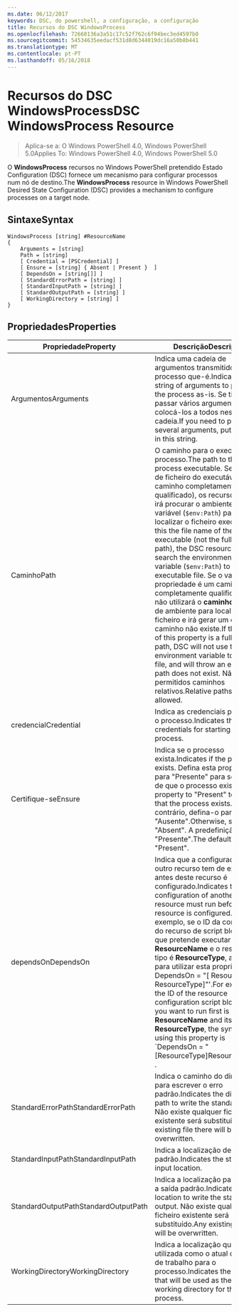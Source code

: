 ```yaml
---
ms.date: 06/12/2017
keywords: DSC, do powershell, a configuração, a configuração
title: Recursos do DSC WindowsProcess
ms.openlocfilehash: 72668136a3a51c17c52f762c6f94bec3ed4597b0
ms.sourcegitcommit: 54534635eedacf531d8d6344019dc16a50b8b441
ms.translationtype: MT
ms.contentlocale: pt-PT
ms.lasthandoff: 05/16/2018
---
```

# <a name="dsc-windowsprocess-resource"></a><span data-ttu-id="9cf2c-103">Recursos do DSC WindowsProcess</span><span class="sxs-lookup"><span data-stu-id="9cf2c-103">DSC WindowsProcess Resource</span></span>

> <span data-ttu-id="9cf2c-104">Aplica-se a: O Windows PowerShell 4.0, Windows PowerShell 5.0</span><span class="sxs-lookup"><span data-stu-id="9cf2c-104">Applies To: Windows PowerShell 4.0, Windows PowerShell 5.0</span></span>

<span data-ttu-id="9cf2c-105">O **WindowsProcess** recursos no Windows PowerShell pretendido Estado Configuration (DSC) fornece um mecanismo para configurar processos num nó de destino.</span><span class="sxs-lookup"><span data-stu-id="9cf2c-105">The **WindowsProcess** resource in Windows PowerShell Desired State Configuration (DSC) provides a mechanism to configure processes on a target node.</span></span>

## <a name="syntax"></a><span data-ttu-id="9cf2c-106">Sintaxe</span><span class="sxs-lookup"><span data-stu-id="9cf2c-106">Syntax</span></span>

```
WindowsProcess [string] #ResourceName
{
    Arguments = [string]
    Path = [string]
    [ Credential = [PSCredential] ]
    [ Ensure = [string] { Absent | Present }  ]
    [ DependsOn = [string[]] ]
    [ StandardErrorPath = [string] ]
    [ StandardInputPath = [string] ]
    [ StandardOutputPath = [string] ]
    [ WorkingDirectory = [string] ]
}
```

## <a name="properties"></a><span data-ttu-id="9cf2c-107">Propriedades</span><span class="sxs-lookup"><span data-stu-id="9cf2c-107">Properties</span></span>
|  <span data-ttu-id="9cf2c-108">Propriedade</span><span class="sxs-lookup"><span data-stu-id="9cf2c-108">Property</span></span>  |  <span data-ttu-id="9cf2c-109">Descrição</span><span class="sxs-lookup"><span data-stu-id="9cf2c-109">Description</span></span>   |
|---|---|
| <span data-ttu-id="9cf2c-110">Argumentos</span><span class="sxs-lookup"><span data-stu-id="9cf2c-110">Arguments</span></span>| <span data-ttu-id="9cf2c-111">Indica uma cadeia de argumentos transmitidos para o processo que-é.</span><span class="sxs-lookup"><span data-stu-id="9cf2c-111">Indicates a string of arguments to pass to the process as-is.</span></span> <span data-ttu-id="9cf2c-112">Se tiver de passar vários argumentos, colocá-los a todos nesta cadeia.</span><span class="sxs-lookup"><span data-stu-id="9cf2c-112">If you need to pass several arguments, put them all in this string.</span></span>|
| <span data-ttu-id="9cf2c-113">Caminho</span><span class="sxs-lookup"><span data-stu-id="9cf2c-113">Path</span></span>| <span data-ttu-id="9cf2c-114">O caminho para o executável do processo.</span><span class="sxs-lookup"><span data-stu-id="9cf2c-114">The path to the process executable.</span></span> <span data-ttu-id="9cf2c-115">Se o nome de ficheiro do executável (não o caminho completamente qualificado), os recursos de DSC irá procurar o ambiente **caminho** variável (`$env:Path`) para localizar o ficheiro executável.</span><span class="sxs-lookup"><span data-stu-id="9cf2c-115">If this the file name of the executable (not the fully qualified path), the DSC resource will search the environment **Path** variable (`$env:Path`) to find the executable file.</span></span> <span data-ttu-id="9cf2c-116">Se o valor desta propriedade é um caminho completamente qualificado, DSC não utilizará o **caminho** variável de ambiente para localizar o ficheiro e irá gerar um erro se o caminho não existe.</span><span class="sxs-lookup"><span data-stu-id="9cf2c-116">If the value of this property is a fully qualified path, DSC will not use the **Path** environment variable to find the file, and will throw an error if the path does not exist.</span></span> <span data-ttu-id="9cf2c-117">Não são permitidos caminhos relativos.</span><span class="sxs-lookup"><span data-stu-id="9cf2c-117">Relative paths are not allowed.</span></span>|
| <span data-ttu-id="9cf2c-118">credencial</span><span class="sxs-lookup"><span data-stu-id="9cf2c-118">Credential</span></span>| <span data-ttu-id="9cf2c-119">Indica as credenciais para iniciar o processo.</span><span class="sxs-lookup"><span data-stu-id="9cf2c-119">Indicates the credentials for starting the process.</span></span>|
| <span data-ttu-id="9cf2c-120">Certifique-se</span><span class="sxs-lookup"><span data-stu-id="9cf2c-120">Ensure</span></span>| <span data-ttu-id="9cf2c-121">Indica se o processo exista.</span><span class="sxs-lookup"><span data-stu-id="9cf2c-121">Indicates if the process exists.</span></span> <span data-ttu-id="9cf2c-122">Defina esta propriedade para "Presente" para se certificar de que o processo exista.</span><span class="sxs-lookup"><span data-stu-id="9cf2c-122">Set this property to "Present" to ensure that the process exists.</span></span> <span data-ttu-id="9cf2c-123">Caso contrário, defina-o para "Ausente".</span><span class="sxs-lookup"><span data-stu-id="9cf2c-123">Otherwise, set it to "Absent".</span></span> <span data-ttu-id="9cf2c-124">A predefinição é "Presente".</span><span class="sxs-lookup"><span data-stu-id="9cf2c-124">The default is "Present".</span></span>|
| <span data-ttu-id="9cf2c-125">dependsOn</span><span class="sxs-lookup"><span data-stu-id="9cf2c-125">DependsOn</span></span> | <span data-ttu-id="9cf2c-126">Indica que a configuração de outro recurso tem de executar antes deste recurso é configurado.</span><span class="sxs-lookup"><span data-stu-id="9cf2c-126">Indicates that the configuration of another resource must run before this resource is configured.</span></span> <span data-ttu-id="9cf2c-127">Por exemplo, se o ID da configuração do recurso de script bloco de que pretende executar primeiro é __ResourceName__ e o respetivo tipo é __ResourceType__, a sintaxe para utilizar esta propriedade é ' DependsOn = "[ ResourceName ResourceType]"'.</span><span class="sxs-lookup"><span data-stu-id="9cf2c-127">For example, if the ID of the resource configuration script block that you want to run first is __ResourceName__ and its type is __ResourceType__, the syntax for using this property is \`DependsOn = "[ResourceType]ResourceName"\`\` .</span></span>|
| <span data-ttu-id="9cf2c-128">StandardErrorPath</span><span class="sxs-lookup"><span data-stu-id="9cf2c-128">StandardErrorPath</span></span>| <span data-ttu-id="9cf2c-129">Indica o caminho do diretório para escrever o erro padrão.</span><span class="sxs-lookup"><span data-stu-id="9cf2c-129">Indicates the directory path to write the standard error.</span></span> <span data-ttu-id="9cf2c-130">Não existe qualquer ficheiro existente será substituído.</span><span class="sxs-lookup"><span data-stu-id="9cf2c-130">Any existing file there will be overwritten.</span></span>|
| <span data-ttu-id="9cf2c-131">StandardInputPath</span><span class="sxs-lookup"><span data-stu-id="9cf2c-131">StandardInputPath</span></span>| <span data-ttu-id="9cf2c-132">Indica a localização de entrada padrão.</span><span class="sxs-lookup"><span data-stu-id="9cf2c-132">Indicates the standard input location.</span></span>|
| <span data-ttu-id="9cf2c-133">StandardOutputPath</span><span class="sxs-lookup"><span data-stu-id="9cf2c-133">StandardOutputPath</span></span>| <span data-ttu-id="9cf2c-134">Indica a localização para guardar a saída padrão.</span><span class="sxs-lookup"><span data-stu-id="9cf2c-134">Indicates the location to write the standard output.</span></span> <span data-ttu-id="9cf2c-135">Não existe qualquer ficheiro existente será substituído.</span><span class="sxs-lookup"><span data-stu-id="9cf2c-135">Any existing file there will be overwritten.</span></span>|
| <span data-ttu-id="9cf2c-136">WorkingDirectory</span><span class="sxs-lookup"><span data-stu-id="9cf2c-136">WorkingDirectory</span></span>| <span data-ttu-id="9cf2c-137">Indica a localização que será utilizada como o atual diretório de trabalho para o processo.</span><span class="sxs-lookup"><span data-stu-id="9cf2c-137">Indicates the location that will be used as the current working directory for the process.</span></span>|